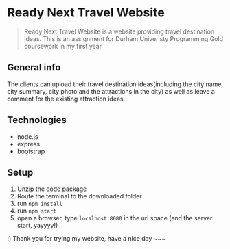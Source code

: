 # Ready Next Travel Website
> Ready Next Travel Website is a website providing travel destination ideas. This is an assignment for Durham Univeristy Programming Gold coursework in my first year


## General info
The clients can upload their travel destination ideas(including the city name, city summary, city photo and the attractions in the city) as well as leave a comment for the existing attraction ideas.


## Technologies
* node.js
* express
* bootstrap

## Setup
1. Unzip the code package
2. Route the terminal to the downloaded folder
3. run `npm install`
4. run `npm start`
5. open a browser, type `localhost:8080` in the url space (and the server start, yayyyy!)


:) Thank you for trying my website, have a nice day ~~~
